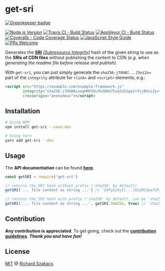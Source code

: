 # get-sri

[![Greenkeeper badge](https://badges.greenkeeper.io/ntbx/get-sri.svg)](https://greenkeeper.io/)

[![Node.js Version][node-badge]][node-url]
[![Travis CI - Build Status][travis-badge]][travis-url]
[![AppVeyor CI - Build Status][appveyor-badge]][appveyor-url]
[![Coveralls - Code Coverage Status][cov-badge]][cov-url]
[![JavaScript Style Guide][jsstd-badge]][jsstd-url]
[![PRs Welcome][pr-badge]][contrib-url]

Generates the [**SRI**][sri-url] [*(Subresource Integrity)*][sri-url] hash of the given string 
to use as the **SRIs of CDN files** without publishing the content to CDN 
*(e.g. when generating the readme file before release and publish)*.

With `get-sri`, you can just simply generate the `sha256-j7UhB[...]5ni2s=` part of the `integrity` attribute
for `<link>` and `<script>` elements, e.g.: 

```html
<script src="https://example.com/example-framework.js" 
        integrity="sha256-j7UhB8zxegHMV59uYb38Ho75sqloISge2+fsjN5ni2s=" 
        crossorigin="anonymous"></script>
```

## Installation

```bash
# Using NPM
npm install get-sri --save-dev
```

```bash
# Using Yarn
yarn add get-sri --dev
```

## Usage

The **API documentation** can be found [**here**][doc-url].

```javascript
const getSRI = require('get-sri')

// returns the SRI hash without prefix ('sha256' by default)
getSRI('... file content as string ...') // 'OXPgIukyI[...]6SgMU3pmfURI='

// returns the SRI hash with prefix ('sha256' by default, can be 'sha256', 'sha384', or 'sha512')
getSRI('... file content as string ...', getSRI.SHA256, true) // 'sha256-OXPgIukyI[...]6SgMU3pmfURI='
```

## Contribution

**Any contribution is appreciated**. To get going, check out the 
[**contribution guidelines**][contrib-url]. ***Thank you and have fun!***

## License

[MIT][license-url] @ [Richard Szakacs](https://www.github.com/richardszkcs)


  [node-badge]:     https://img.shields.io/badge/Node-4+-brightgreen.svg?longCache=true&style=flat
  [node-url]:       https://travis-ci.org/ntbx/get-sri
  [travis-badge]:   https://travis-ci.org/ntbx/get-sri.svg?branch=master
  [travis-url]:     https://travis-ci.org/ntbx/get-sri
  [appveyor-badge]: https://ci.appveyor.com/api/projects/status/09qmd4yk9arxyeph?svg=true
  [appveyor-url]:   https://ci.appveyor.com/project/richardszkcs/get-sri

  [cov-badge]:      https://coveralls.io/repos/github/ntbx/get-sri/badge.svg?branch=master
  [cov-url]:        https://coveralls.io/github/ntbx/get-sri?branch=master

  [jsstd-badge]:    https://img.shields.io/badge/code_style-standard-brightgreen.svg
  [jsstd-url]:      https://standardjs.com
  
  [pr-badge]:       https://img.shields.io/badge/PRs-welcome-brightgreen.svg?style=flat-square
  [sri-url]:        https://developer.mozilla.org/en-US/docs/Web/Security/Subresource_Integrity
  
  [contrib-url]:    https://github.com/ntbx/get-sri/blob/master/CONTRIBUTING.md
  [doc-url]:        https://github.com/ntbx/get-sri/blob/master/doc/API.md
  [license-url]:    https://github.com/ntbx/get-sri/blob/master/LICENSE.md
